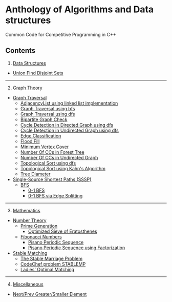 # Anthology of Algorithms and Data structures
 Common Code for Competitive Programming in C++
 
## Contents
 1. [Data Structures](Data-Structures)
   - [Union Find Disjoint Sets](Data-Structures/UnionFindDisjointSets.cpp)

---

 2. [Graph Theory](Graph-Theory)
   - [Graph Traversal](Graph-Theory/Graph-Traversal)
     - [AdjacencyList using linked list implementation](Graph-Theory/Graph-Traversal/AdjacencyList[LinkedLlist].cpp)
     - [Graph Traversal using bfs](Graph-Theory/Graph-Traversal/graph_traversal[BFS].cpp)
     - [Graph Traversal using dfs](Graph-Theory/Graph-Traversal/graph_traversal[DFS].cpp)
     - [Bipartite Graph Check](Graph-Theory/Graph-Traversal/BiPartiteGraph.cpp)
     - [Cycle Detection in Directed Graph using dfs](Graph-Theory/Graph-Traversal/CycleDetection[DirectedGraph_dfs].cpp)
     - [Cycle Detection in Undirected Graph using dfs](Graph-Theory/Graph-Traversal/CycleDetection[UndirectedGraph_dfs].cpp)
     - [Edge Classification](Graph-Theory/Graph-Traversal/EdgeClassification.cpp)
     - [Flood Fill](Graph-Theory/Graph-Traversal/FloodFill.cpp)
     - [Minimum Vertex Cover](Graph-Theory/Graph-Traversal/MinimumVertexCover.cpp)
     - [Number Of CCs in Forest Tree](Graph-Theory/Graph-Traversal/NumberOfCCs[ForestTree].cpp)
     - [Number Of CCs in Undirected Graph](Graph-Theory/Graph-Traversal/NumberOfCCs[UndirectedGraph].cpp)
     - [Topological Sort using dfs](Graph-Theory/Graph-Traversal/TopologicalSort[DFS].cpp)
     - [Topological Sort using Kahn's Algorithm](Graph-Theory/Graph-Traversal/TopologicalSort[KahnsAlgorithm].cpp)
     - [Tree Diameter](Graph-Theory/Graph-Traversal/TreeDiameter.cpp)
   - [Single-Source Shortest Paths (SSSP)](Graph-Theory/Single-Source-Shortest-Paths-(SSSP))
     - [BFS](Graph-Theory/Single-Source-Shortest-Paths-(SSSP)/BFS)
       - [0-1 BFS](Graph-Theory/Single-Source-Shortest-Paths-(SSSP)/BFS/0-1-BFS.cpp)
       - [0-1 BFS via Edge Splitting](Graph-Theory/Single-Source-Shortest-Paths-(SSSP)/BFS/0-1-BFS-via-EdgeSplitting.cpp)

---

 3. [Mathematics](Mathematics)
   - [Number Theory](Mathematics/Number-Theory)
     - [Prime Generation](Mathematics/Number-Theory/Prime-Generation)
       - [Optimized Sieve of Eratosthenes](Mathematics/Number-Theory/Prime-Generation/Optimized_Sieve_Eratosthenes.cpp)
     - [Fibonacci Numbers](Mathematics/Number-Theory/Fibonacci-Numbers)
       - [Pisano Periodic Sequence](Mathematics/Number-Theory/Fibonacci-Numbers/pisano-periodic-sequence.cpp)
       - [Pisano Periodic Sequence using Factorization](Mathematics/Number-Theory/Fibonacci-Numbers/pisano-periodic-sequence[Factorization].cpp)
   - [Stable Matching](Mathematics/Stable-Matching)
     - [The Stable Marriage Problem](Mathematics/Stable-Matching/ICPC-Live-Archive-3837-The-Stable-Marriage-Problem.cpp)
     - [CodeChef problem STABLEMP](Mathematics/Stable-Matching/CodeChef[STABLEMP].cpp)
     - [Ladies' Optimal Matching](Mathematics/Stable-Matching/UVa-1175-Ladies'-Choice.cpp)

---

 4. [Miscellaneous](Miscellaneous)
   - [Next/Prev Greater/Smaller Element](Miscellaneous/Next-Prev-Greater-Smaller-Element[using_stack].cpp)
  
